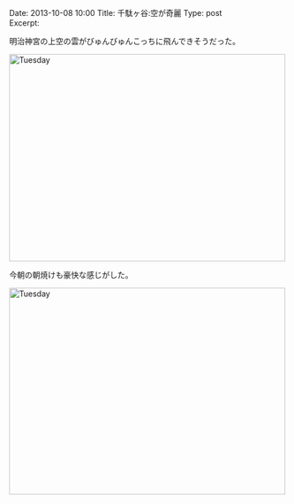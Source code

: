 Date: 2013-10-08 10:00 
Title:  千駄ヶ谷:空が奇麗
Type: post  
Excerpt:   


明治神宮の上空の雲がびゅんびゅんこっちに飛んできそうだった。

<a href="http://www.flickr.com/photos/hdknr/10150482343/" title="Tuesday by hidelafoglia, on Flickr"><img src="https://farm4.staticflickr.com/3729/10150482343_21e6aa260c.jpg" width="500" height="375" alt="Tuesday"></a>

今朝の朝焼けも豪快な感じがした。

<a href="http://www.flickr.com/photos/hdknr/10149570773/" title="Tuesday by hidelafoglia, on Flickr"><img src="https://farm8.staticflickr.com/7417/10149570773_950273cca6.jpg" width="500" height="374" alt="Tuesday"></a>
